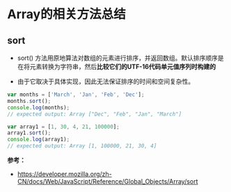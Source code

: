 <!--
 * @Description: In User Settings Edit
 * @Author: your name
 * @Date: 2019-09-18 12:35:56
 * @LastEditTime: 2019-09-18 12:40:24
 * @LastEditors: Please set LastEditors
 -->
# Array的相关方法总结

## sort
 - sort() 方法用原地算法对数组的元素进行排序，并返回数组。默认排序顺序是在将元素转换为字符串，然后**比较它们的UTF-16代码单元值序列时构建的**

  - 由于它取决于具体实现，因此无法保证排序的时间和空间复杂性。

```javascript
var months = ['March', 'Jan', 'Feb', 'Dec'];
months.sort();
console.log(months);
// expected output: Array ["Dec", "Feb", "Jan", "March"]

var array1 = [1, 30, 4, 21, 100000];
array1.sort();
console.log(array1);
// expected output: Array [1, 100000, 21, 30, 4]
```

**参考：**
- <https://developer.mozilla.org/zh-CN/docs/Web/JavaScript/Reference/Global_Objects/Array/sort>